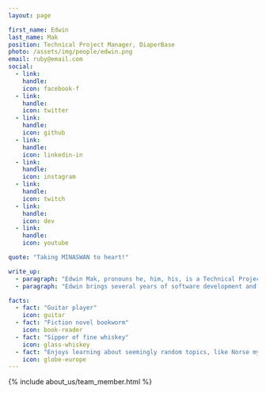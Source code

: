 ```yaml
---
layout: page

first_name: Edwin
last_name: Mak
position: Technical Project Manager, DiaperBase
photo: /assets/img/people/edwin.png
email: ruby@email.com
social:
  - link: 
    handle: 
    icon: facebook-f
  - link: 
    handle: 
    icon: twitter
  - link: 
    handle: 
    icon: github
  - link: 
    handle: 
    icon: linkedin-in
  - link: 
    handle: 
    icon: instagram
  - link: 
    handle: 
    icon: twitch
  - link: 
    handle: 
    icon: dev
  - link: 
    handle: 
    icon: youtube

quote: "Taking MINASWAN to heart!"

write_up:
  - paragraph: "Edwin Mak, pronouns he, him, his, is a Technical Project Manager for the Human Essential project. His main responsibilities as a technical project lead are to drive long-term impact by driving strategic technical solutions that address the challenges faced by stakeholders, such as diaper banks, period supply organizations, and other personal essentials supply organizations. His vision is to deliver versatile software solutions that nonprofits can use to achieve their programming more efficiently."
  - paragraph: "Edwin brings several years of software development and startup experience to his role at Ruby for Good. He currently works as Lead Software Engineer at Lingo Live, a company that aims to promote better communication in the workplace. Prior to that, he worked at an emerging food delivery company in New York City. In that position, he coded during business hours and tested his software at night by making real food deliveries using the application that he helped to build. Before software development, Edwin worked on developing surgical devices in a collaboration with the City College of New York and the Memorial Sloan Kettering Cancer Center."

facts:
  - fact: "Guitar player"
    icon: guitar
  - fact: "Fiction novel bookworm"
    icon: book-reader
  - fact: "Sipper of fine whiskey"
    icon: glass-whiskey
  - fact: "Enjoys learning about seemingly random topics, like Norse mythology"
    icon: globe-europe
---
```


{% include about_us/team_member.html %}
